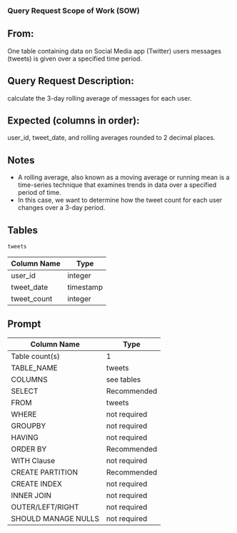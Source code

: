 ### Query Request Scope of Work (SOW)
## From:
One table containing data on Social Media app (Twitter) users messages (tweets) is given over a specified time period.   

## Query Request Description:
calculate the 3-day rolling average of messages for each user. 

## Expected (columns in order):
user_id, tweet_date, and rolling averages rounded to 2 decimal places.

## Notes
- A rolling average, also known as a moving average or running mean is a time-series technique that examines trends in data over a specified period of time.
- In this case, we want to determine how the tweet count for each user changes over a 3-day period.

## Tables

`tweets `

| Column Name	| Type          |
| ------------- | ------------- |
| user_id       | integer       |
| tweet_date    | timestamp     |
| tweet_count   | integer       |
 



## Prompt 

| Column Name	| Type                      |
| ------------- | ------------------------- |	
| Table count(s)|	1                       |    
| TABLE_NAME    |  tweets                   |
| COLUMNS       | see  tables               |
| SELECT	    |Recommended                |
|FROM	        |tweets                     |
|WHERE	        |not required               |
|GROUPBY        |	not required            |
|HAVING	        | not required              |
|ORDER BY	    | Recommended               |
|WITH Clause    |	not required            |
|CREATE PARTITION  |	Recommended                  |
|CREATE INDEX   |	not required                     |
|INNER JOIN     |	not required                     |
|OUTER/LEFT/RIGHT       | 	not required    |
|SHOULD MANAGE NULLS     |  	not required|
	
	
